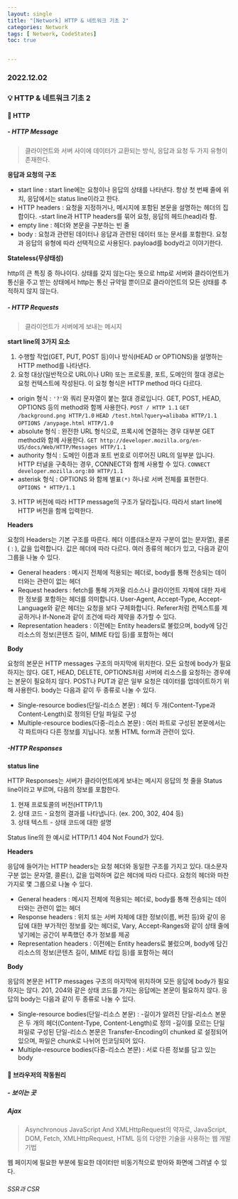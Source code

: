 ```yaml
---
layout: single
title: "[Network] HTTP & 네트워크 기초 2"
categories: Network
tags: [ Network, CodeStates]
toc: true


---
```


### 2022.12.02

### 💡  HTTP & 네트워크 기초 2

#### 📌 HTTP

##### - HTTP Message

> 클라이언트와 서버 사이에 데이터가 교환되는 방식, 응답과 요청 두 가지 유형이 존재한다. 

**응답과 요청의 구조**

- start line : start line에는 요청이나 응답의 상태를 나타낸다. 항상 첫 번째 줄에 위치, 응답에서는 status line이라고 한다.
- HTTP headers : 요청을 지정하거나, 메시지에 포함된 본문을 설명하는 헤더의 집합이다.
  -start line과 HTTP headers를 묶어 요청, 응답의 헤드(head)라 함.
- empty line : 헤더와 본문을 구분하는 빈 줄
- body : 요청과 관련된 데이터나 응답과 관련된 데이터 또는 문서를 포함한다. 요청과 응답의 유형에 따라 선택적으로 사용된다. payload를 body라고 이야기한다.

**Stateless(무상태성)**

http의 큰 특징 중 하나이다. 상태를 갖지 않는다는 뜻으로 http로 서버와 클라이언트가 통신을 주고 받는 상태에서 http는 통신 규약일 뿐이므로 클라이언트의 모든 상태를 추적하지 않지 않는다.

##### - HTTP Requests

> 클라이언트가 서버에게 보내는 메시지

**start line의 3가지 요소**

1. 수행할 작업(GET, PUT, POST 등)이나 방식(HEAD or OPTIONS)을 설명하는 HTTP method를 나타낸다.
2. 요청 대상(일반적으로 URL이나 URI) 또는 프로토콜, 포트, 도메인의 절대 경로는 요청 컨텍스트에 작성된다.
   이 요청 형식은 HTTP method 마다 다르다.

- origin 형식 : `'?'`와 쿼리 문자열이 붙는 절대 경로입니다. GET, POST, HEAD, OPTIONS 등의 method와 함께 사용한다.
  `POST / HTTP 1.1`
  `GET /background.png HTTP/1.0`
  `HEAD /test.html?query=alibaba HTTP/1.1`
  `OPTIONS /anypage.html HTTP/1.0`
- absolute 형식 : 완전한 URL 형식으로, 프록시에 연결하는 경우 대부분 GET method와 함께 사용한다.
  `GET http://developer.mozilla.org/en-US/docs/Web/HTTP/Messages HTTP/1.1`
- authority 형식 : 도메인 이름과 포트 번호로 이루어진 URL의 일부분 입니다. HTTP 터널을 구축하는 경우, CONNECT와 함께 사용할 수 있다.
  `CONNECT developer.mozilla.org:80 HTTP/1.1`
- asterisk 형식 : OPTIONS 와 함께 별표`(*)` 하나로 서버 전체를 표현한다.
  `OPTIONS * HTTP/1.1`

3. HTTP 버전에 따라 HTTP message의 구조가 달라집니다. 따라서 start line에 HTTP 버전을 함께 입력한다.

**Headers**

요청의 Headers는 기본 구조를 따른다. 헤더 이름(대소문자 구분이 없는 문자열), 콜론( : ), 값을 입력합니다. 값은 헤더에 따라 다르다. 여러 종류의 헤더가 있고, 다음과 같이 그룹을 나눌 수 있다.

- General headers : 메시지 전체에 적용되는 헤더로, body를 통해 전송되는 데이터와는 관련이 없는 헤더
- Request headers : fetch를 통해 가져올 리소스나 클라이언트 자체에 대한 자세한 정보를 포함하는 헤더를 의미합니다. User-Agent, Accept-Type, Accept-Language와 같은 헤더는 요청을 보다 구체화합니다. Referer처럼 컨텍스트를 제공하거나 If-None과 같이 조건에 따라 제약을 추가할 수 있다.
- Representation headers : 이전에는 Entity headers로 불렀으며, body에 담긴 리소스의 정보(콘텐츠 길이, MIME 타입 등)를 포함하는 헤더

**Body**

요청의 본문은 HTTP messages 구조의 마지막에 위치한다. 모든 요청에 body가 필요하지는 않다. GET, HEAD, DELETE, OPTIONS처럼 서버에 리소스를 요청하는 경우에는 본문이 필요하지 않다. POST나 PUT과 같은 일부 요청은 데이터를 업데이트하기 위해 사용한다. body는 다음과 같이 두 종류로 나눌 수 있다.

- Single-resource bodies(단일-리소스 본문) : 헤더 두 개(Content-Type과 Content-Length)로 정의된 단일 파일로 구성
- Multiple-resource bodies(다중-리소스 본문) : 여러 파트로 구성된 본문에서는 각 파트마다 다른 정보를 지닙니다. 보통 HTML form과 관련이 있다.

##### -HTTP Responses

**status line**

HTTP Responses는 서버가 클라이언트에게 보내는 메시지 응답의 첫 줄을 Status line이라고 부르며, 다음의 정보를 포함한다.

1. 현재 프로토콜의 버전(HTTP/1.1)
2. 상태 코드 - 요청의 결과를 나타냅니다. (ex. 200, 302, 404 등)
3. 상태 텍스트 - 상태 코드에 대한 설명

Status line의 한 예시로 HTTP/1.1 404 Not Found가 있다.

**Headers**

응답에 들어가는 HTTP headers는 요청 헤더와 동일한 구조를 가지고 있다. 대소문자 구분 없는 문자열, 콜론(:), 값을 입력하며 값은 헤더에 따라 다르다. 요청의 헤더와 마찬가지로 몇 그룹으로 나눌 수 있다.

- General headers : 메시지 전체에 적용되는 헤더로, body를 통해 전송되는 데이터와는 관련이 없는 헤더
- Response headers : 위치 또는 서버 자체에 대한 정보(이름, 버전 등)와 같이 응답에 대한 부가적인 정보를 갖는 헤더로, Vary, Accept-Ranges와 같이 상태 줄에 넣기에는 공간이 부족했던 추가 정보를 제공
- Representation headers : 이전에는 Entity headers로 불렀으며, body에 담긴 리소스의 정보(콘텐츠 길이, MIME 타입 등)를 포함하는 헤더

**Body**

응답의 본문은 HTTP messages 구조의 마지막에 위치하며 모든 응답에 body가 필요하지는 않다. 201, 204와 같은 상태 코드를 가지는 응답에는 본문이 필요하지 않다. 응답의 body는 다음과 같이 두 종류로 나눌 수 있다.

- Single-resource bodies(단일-리소스 본문) :
  -길이가 알려진 단일-리소스 본문은 두 개의 헤더(Content-Type, Content-Length)로 정의
  -길이를 모르는 단일 파일로 구성된 단일-리소스 본문은 Transfer-Encoding이 chunked 로 설정되어 있으며, 파일은 chunk로 나뉘어 인코딩되어 있다.
- Multiple-resource bodies(다중-리소스 본문) : 서로 다른 정보를 담고 있는 body



#### 📌 브라우저의 작동원리 

##### - 보이는 곳

##### Ajax

>  Asynchronous JavaScript And XMLHttpRequest의 약자로, JavaScript, DOM, Fetch, XMLHttpRequest, HTML 등의 다양한 기술을 사용하는 웹 개발 기법

웹 페이지에 필요한 부분에 필요한 데이터만 비동기적으로 받아와 화면에 그려낼 수 있다.

###### SSR과 CSR

